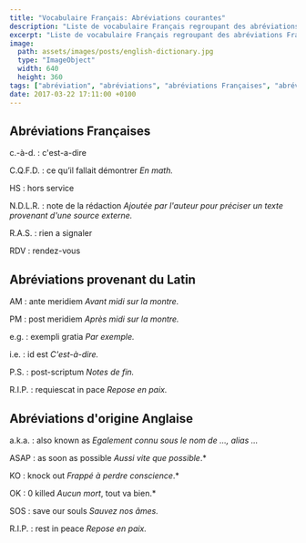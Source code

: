 ```yaml
---
title: "Vocabulaire Français: Abréviations courantes"
description: "Liste de vocabulaire Français regroupant des abréviations Français, Anglais et latines relativement courantes."
excerpt: "Liste de vocabulaire Français regroupant des abréviations Français, Anglais et latines relativement courantes."
image:
  path: assets/images/posts/english-dictionary.jpg
  type: "ImageObject"
  width: 640
  height: 360
tags: ["abréviation", "abréviations", "abréviations Françaises", "abréviations latines", "abréviations anglaises"]
date: 2017-03-22 17:11:00 +0100
---
```


## Abréviations Françaises

c.-à-d.
: c'est-a-dire

C.Q.F.D.
: ce qu’il fallait démontrer
*En math.*

HS
: hors service

N.D.L.R.
: note de la rédaction
*Ajoutée par l'auteur pour préciser un texte provenant d'une source externe.*

R.A.S.
: rien a signaler

RDV
: rendez-vous


## Abréviations provenant du Latin

AM
: ante meridiem
*Avant midi sur la montre.*

PM
: post meridiem
*Après midi sur la montre.*

e.g.
: exempli gratia
*Par exemple.*

i.e.
: id est
*C'est-à-dire.*

P.S.
: post-scriptum
*Notes de fin.*

R.I.P.
: requiescat in pace
*Repose en paix.*


## Abréviations d'origine Anglaise

a.k.a.
: also known as
*Egalement connu sous le nom de ..., alias ...*

ASAP
: as soon as possible
*Aussi vite que possible*.*

KO
: knock out
*Frappé à perdre conscience*.*

OK
: 0 killed
*Aucun mort*, tout va bien.*

SOS
: save our souls
*Sauvez nos âmes.*

R.I.P.
: rest in peace
*Repose en paix.*
